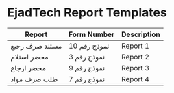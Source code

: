 # EjadTech Report Templates

| Report              | Form Number | Description |
|---------------------|-------------|-------------|
| مستند صرف رجيع     | نموذج رقم 10 | Report 1 |
| محضر استلام        | نموذج رقم 3  | Report 2 |
| محضر ارجاع         | نموذج رقم 9  | Report 3 |
| طلب صرف مواد       | نموذج رقم 7  | Report 4 |
